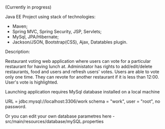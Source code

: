 (Currently in progress)

Java EE Project using stack of technologies:

- Maven;
- Spring MVC, Spring Security, JSP, Servlets;
- MySql, JPA/Hibernate;
- Jackson/JSON, Bootstrap(CSS), Ajax, Datatables plugin.

Description:

Restaurant voting web application where users can vote for a particular restaurant for having lunch at.
Administator has rights to add/edit/delete restaurants, food and users and refresh users' votes.
Users are able to vote only one time. They can revote for another restaurant if it is less than 12:00. User's vote is highlighted.

Launching application requires MySql database installed on a local machine 

URL = jdbc:mysql://localhost:3306/work
schema = "work", user = "root", no password.

Or you can edit your own database parametres here - src/main/resources/database/mySQL.properties


